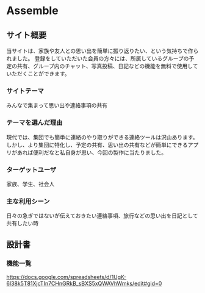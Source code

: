 # Assemble　　

## サイト概要　　
当サイトは、家族や友人との思い出を簡単に振り返りたい、という気持ちで作られました。
登録をしていただいた会員の方々には、所属しているグループの予定の共有、グループ内のチャット、写真投稿、日記などの機能を無料で使用していただくことができます。

### サイトテーマ　　
みんなで集まって思い出や連絡事項の共有

### テーマを選んだ理由　　
現代では、集団でも簡単に連絡のやり取りができる連絡ツールは沢山あります。
しかし、より集団に特化し、予定の共有、思い出の共有などが簡単にできるアプリがあれば便利だなと私自身が思い、今回の製作に当たりました。

### ターゲットユーザ　　
家族、学生、社会人

### 主な利用シーン　　
日々の急ぎではないが伝えておきたい連絡事項、旅行などの思い出を日記として共有したい時

## 設計書　　

### 機能一覧　　
<https://docs.google.com/spreadsheets/d/1UgK-6l38k5T81XjcTIn7CHnGRkB_sBXS5xQWAVhWmks/edit#gid=0>


